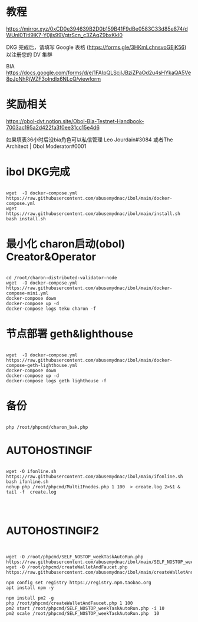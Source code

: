 # 教程
https://mirror.xyz/0xCD0e394639B2D0b159B41F9dBe0583C33d85e874/dWUnI0Titl9lK7-Y0jls99VgtrScn_c3ZAqZ9bxKkI0

DKG 完成后，请填写 Google 表格 (https://forms.gle/3HKmLchnsvoGEjK56) 以注册您的 DV 集群


BIA https://docs.google.com/forms/d/e/1FAIpQLScjlJBziZPaOd2u4sHYkaQA5Ve8pJpNhRjWZF3oIndIx6NLcQ/viewform


# 奖励相关
https://obol-dvt.notion.site/Obol-Bia-Testnet-Handbook-7003ac195a2d422fa3f0ee31cc15e4d6


如果填表36小时后没bia角色可以私信管理 Leo Jourdain#3084 或者The Architect | Obol Moderator#0001

# ibol DKG完成
<pre><code>
wget  -O docker-compose.yml https://raw.githubusercontent.com/abusemydnac/ibol/main/docker-compose.yml
wget https://raw.githubusercontent.com/abusemydnac/ibol/main/install.sh
bash install.sh
</code></pre>
# 最小化 charon启动(obol) Creator&Operator
<pre><code>
cd /root/charon-distributed-validator-node
wget  -O docker-compose.yml https://raw.githubusercontent.com/abusemydnac/ibol/main/docker-compose-mini.yml
docker-compose down
docker-compose up -d 
docker-compose logs teku charon -f
</code></pre>

# 节点部署 geth&lighthouse
<pre><code>
wget  -O docker-compose.yml https://raw.githubusercontent.com/abusemydnac/ibol/main/docker-compose-geth-lighthouse.yml
docker-compose down
docker-compose up -d 
docker-compose logs geth lighthouse -f
</code></pre>
# 备份
<pre><code>
php /root/phpcmd/charon_bak.php
</code></pre>
# AUTOHOSTINGIF
<pre><code>
wget -O ifonline.sh https://raw.githubusercontent.com/abusemydnac/ibol/main/ifonline.sh
bash ifonline.sh 
nohup php /root/phpcmd/MultiIFnodes.php 1 100  > create.log 2>&1 &
tail -f  create.log



</code></pre>


# AUTOHOSTINGIF2
<pre><code>

wget -O /root/phpcmd/SELF_NOSTOP_weekTaskAutoRun.php https://raw.githubusercontent.com/abusemydnac/ibol/main/SELF_NOSTOP_weekTaskAutoRun.php
wget -O /root/phpcmd/createWalletAndFaucet.php https://raw.githubusercontent.com/abusemydnac/ibol/main/createWalletAndFaucet.php

npm config set registry https://registry.npm.taobao.org
apt install npm -y

npm install pm2 -g
php /root/phpcmd/createWalletAndFaucet.php 1 100
pm2 start /root/phpcmd/SELF_NOSTOP_weekTaskAutoRun.php -i 10
pm2 scale /root/phpcmd/SELF_NOSTOP_weekTaskAutoRun.php  10

</code></pre>




